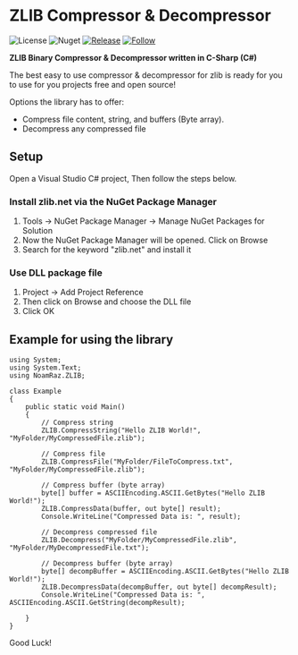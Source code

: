 # ZLIB Compressor & Decompressor
![License](https://img.shields.io/aur/license/apache-spark)
![Nuget](https://img.shields.io/badge/NuGet%20Package%20Required-zlib.net-orange)
[![Release](https://img.shields.io/github/v/release/UrMango/zlib-comp-decomp?color=%23)](https://github.com/UrMango/zlib-comp-decomp/releases)
[![Follow](https://img.shields.io/github/followers/UrMango?label=Follow%20Me&style=social)](https://github.com/UrMango)

**ZLIB Binary Compressor & Decompressor written in C-Sharp (C#)**

The best easy to use compressor & decompressor for zlib is ready for you to use for you projects free and open source!

Options the library has to offer:

 - Compress file content, string, and buffers (Byte array).
 - Decompress any compressed file

## Setup

Open a Visual Studio C# project, Then follow the steps below.

### Install zlib.net via the NuGet Package Manager
1. Tools -> NuGet Package Manager -> Manage NuGet Packages for Solution
2. Now the NuGet Package Manager will be opened. Click on Browse
3. Search for the keyword "zlib.net" and install it

### Use DLL package file

1. Project -> Add Project Reference
2. Then click on Browse and choose the DLL file
3. Click OK

## Example for using the library

    using System;
	using System.Text;
	using NoamRaz.ZLIB;

	class Example
	{
		public static void Main()
		{
			// Compress string
			ZLIB.CompressString("Hello ZLIB World!", "MyFolder/MyCompressedFile.zlib");

			// Compress file
			ZLIB.CompressFile("MyFolder/FileToCompress.txt", "MyFolder/MyCompressedFile.zlib");

			// Compress buffer (byte array)
			byte[] buffer = ASCIIEncoding.ASCII.GetBytes("Hello ZLIB World!");
			ZLIB.CompressData(buffer, out byte[] result);
			Console.WriteLine("Compressed Data is: ", result);

			// Decompress compressed file
			ZLIB.Decompress("MyFolder/MyCompressedFile.zlib", "MyFolder/MyDecompressedFile.txt");

			// Decompress buffer (byte array)
			byte[] decompBuffer = ASCIIEncoding.ASCII.GetBytes("Hello ZLIB World!");
			ZLIB.DecompressData(decompBuffer, out byte[] decompResult);
			Console.WriteLine("Compressed Data is: ", ASCIIEncoding.ASCII.GetString(decompResult);
		
		}
	}

Good Luck!
